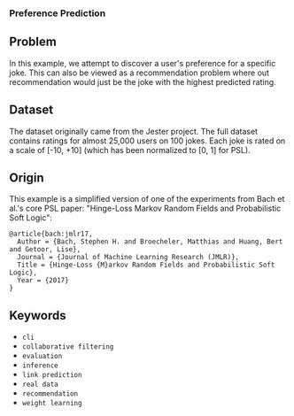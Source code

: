 ### Preference Prediction

## Problem

In this example, we attempt to discover a user's preference for a specific joke.
This can also be viewed as a recommendation problem where out recommendation would just be the joke with the highest predicted rating.

## Dataset

The dataset originally came from the Jester project.
The full dataset contains ratings for almost 25,000 users on 100 jokes.
Each joke is rated on a scale of [-10, +10] \(which has been normalized to [0, 1] for PSL\).

## Origin

This example is a simplified version of one of the experiments from Bach et al.'s core PSL paper:
"Hinge-Loss Markov Random Fields and Probabilistic Soft Logic":
```
@article{bach:jmlr17,
  Author = {Bach, Stephen H. and Broecheler, Matthias and Huang, Bert and Getoor, Lise},
  Journal = {Journal of Machine Learning Research (JMLR)},
  Title = {Hinge-Loss {M}arkov Random Fields and Probabilistic Soft Logic},
  Year = {2017}
}
```

## Keywords

 - `cli`
 - `collaborative filtering`
 - `evaluation`
 - `inference`
 - `link prediction`
 - `real data`
 - `recommendation`
 - `weight learning`
